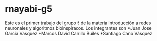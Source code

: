 # rnayabi-g5

Este es el primer trabajo del grupo 5 de la materia introducción a redes neuronales y algoritmos bioinspirados. 
Los integrantes son
*Juan Jose Garcia Vasquez
*Marcos David Carrillo Builes
*Santiago Cano Vásquez

